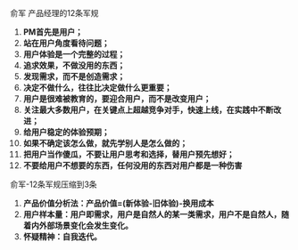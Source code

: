 俞军  产品经理的12条军规

1. **PM首先是用户；**
2. **站在用户角度看待问题；**
3. **用户体验是一个完整的过程；**
4. **追求效果，不做没用的东西；**
5. **发现需求，而不是创造需求；**
6. **决定不做什么，往往比决定做什么更重要；**
7. **用户是很难被教育的，要迎合用户，而不是改变用户；**
8. **关注最大多数用户，在关键点上超越竞争对手，快速上线，在实践中不断改进；**
9. **给用户稳定的体验预期；**
10. **如果不确定该怎么做，就先学别人是怎么做的；**
11. **把用户当作傻瓜，不要让用户思考和选择，替用户预先想好；**
12. **不要给用户不想要的东西，任何没用的东西对用户都是一种伤害**



俞军-12条军规压缩到3条

1. **产品价值分析法：产品价值=(新体验-旧体验)-换用成本**
2. **用户样本量：用户即需求，用户是自然人的某一类需求，用户不是自然人，随着内外部场景变化会发生变化。**
3. **怀疑精神：自我迭代。**



